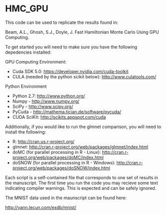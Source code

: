 HMC_GPU
=======

This code can be used to replicate the results found in:

Beam, A.L., Ghosh, S.J., Doyle, J. Fast Hamiltonian Monte Carlo Using GPU Computing. 

To get started you will need to make sure you have the following depedencies installed:

GPU Computing Environment:
- Cuda SDK 5.0: https://developer.nvidia.com/cuda-toolkit
- CULA (needed by the python scikit below): http://www.culatools.com/

Python Environment
- Python 2.7: http://www.python.org/
- Numpy - http://www.numpy.org/
- SciPy - http://www.scipy.org/
- PyCuda - http://mathema.tician.de/software/pycuda/
- CUDA SciKit: http://scikits.appspot.com/cuda

Additionally, if you would like to run the glmnet comparison, you will need to install the following:
- R: http://cran.us.r-project.org/
- glmnet: http://cran.r-project.org/web/packages/glmnet/index.html
- doMC (for parallel processing in R - Linux): http://cran.r-project.org/web/packages/doMC/index.html
- doSNOW (for parallel processing in R - Windows): http://cran.r-project.org/web/packages/doSNOW/index.html

Each script is a self-contained file that corresponds to one set of results in the manuscript. The first time you run the
code you may recieve some text indicating compiler warnings. This is expected and can be safely ignored.

The MNIST data used in the maunscript can be found here:

http://yann.lecun.com/exdb/mnist/
